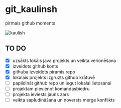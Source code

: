 # git_kaulinsh
pirmais github moments

![kaulish](https://df0b18phdhzpx.cloudfront.net/ckeditor_assets/pictures/1154563/original_573935_Question_Dice.png)

## **TO DO**
- [x] uzsākts lokāls java projekts un veikta verionēšana
- [x] izveidots github konts
- [x] githuba izveidots piramis repo
- [x] lokalais projekts izgruzts github krātuvē
- [ ] papildināt github repo un iegut lokalai lietosanai
- [ ] projektam pievienot komandasbiedru
- [ ] projekta ieviests jauns zars
- [ ] veikta sapludināšana un noversts merge konflikts 
